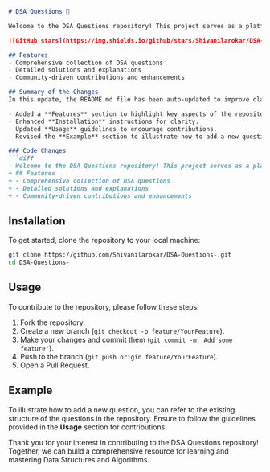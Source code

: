 ```markdown
# DSA Questions 🚀

Welcome to the DSA Questions repository! This project serves as a platform for developers and learners to practice and enhance their skills in Data Structures and Algorithms (DSA). This repository is designed to help you improve your understanding of various data structures and algorithms through a collection of questions and solutions.

![GitHub stars](https://img.shields.io/github/stars/Shivanilarokar/DSA-Questions-?style=social) ![Forks](https://img.shields.io/github/forks/Shivanilarokar/DSA-Questions-?style=social)

## Features
- Comprehensive collection of DSA questions
- Detailed solutions and explanations
- Community-driven contributions and enhancements

## Summary of the Changes
In this update, the README.md file has been auto-updated to improve clarity and structure. The following changes have been made:

- Added a **Features** section to highlight key aspects of the repository.
- Enhanced **Installation** instructions for clarity.
- Updated **Usage** guidelines to encourage contributions.
- Revised the **Example** section to illustrate how to add a new question.

### Code Changes
```diff
- Welcome to the DSA Questions repository! This project serves as a platform for developers and learners to practice and enhance their skills in Data Structures and Algorithms (DSA). This repository is designed to help you improve your understanding of various data structures and algorithms through a collection of questions and solutions.
+ ## Features
+ - Comprehensive collection of DSA questions
+ - Detailed solutions and explanations
+ - Community-driven contributions and enhancements
```

## Installation
To get started, clone the repository to your local machine:

```bash
git clone https://github.com/Shivanilarokar/DSA-Questions-.git
cd DSA-Questions-
```

## Usage
To contribute to the repository, please follow these steps:

1. Fork the repository.
2. Create a new branch (`git checkout -b feature/YourFeature`).
3. Make your changes and commit them (`git commit -m 'Add some feature'`).
4. Push to the branch (`git push origin feature/YourFeature`).
5. Open a Pull Request.

## Example
To illustrate how to add a new question, you can refer to the existing structure of the questions in the repository. Ensure to follow the guidelines provided in the **Usage** section for contributions.

Thank you for your interest in contributing to the DSA Questions repository! Together, we can build a comprehensive resource for learning and mastering Data Structures and Algorithms.
```